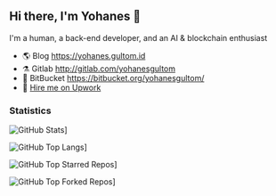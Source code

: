 ## Hi there, I'm Yohanes 👋

I'm a human, a back-end developer, and an AI & blockchain enthusiast

- 🌎 Blog https://yohanes.gultom.id
- ⚗️ Gitlab http://gitlab.com/yohanesgultom
- 🧺 BitBucket https://bitbucket.org/yohanesgultom/
- 💼 [Hire me on Upwork](https://www.upwork.com/o/profiles/users/~010ed570be4d0e9a57/)

### Statistics

![GitHub Stats](https://github-readme-stats-yohanesgultom.vercel.app/api?username=yohanesgultom&show_icons=true&theme=tokyonight)]

![GitHub Top Langs](https://github-readme-stats-yohanesgultom.vercel.app/api/top-langs/?username=yohanesgultom&layout=compact&theme=tokyonight&langs_count=10&hide=html,css,tex)]

![GitHub Top Starred Repos](https://github-readme-stats-yohanesgultom.vercel.app/api/top-star-repos?username=yohanesgultom&repo_count=7&theme=tokyonight)]

![GitHub Top Forked Repos](https://github-readme-stats-yohanesgultom.vercel.app/api/top-fork-repos?username=yohanesgultom&repo_count=7&theme=tokyonight)]
